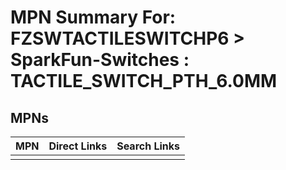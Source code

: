 



# MPN Summary For: FZSWTACTILESWITCHP6 > SparkFun-Switches : TACTILE_SWITCH_PTH_6.0MM

## MPNs
  

|MPN|Direct Links|Search Links|
| :--- | :--- | :--- |
||||
